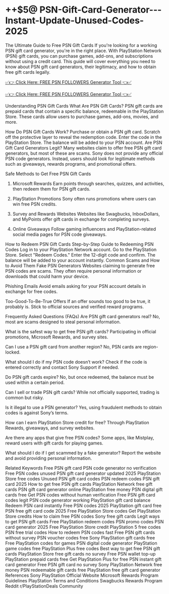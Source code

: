 # ++$5@ PSN-Gift-Card-Generator---Instant-Update-Unused-Codes-2025
The Ultimate Guide to Free PSN Gift Cards
If you're looking for a working PSN gift card generator, you're in the right place. With PlayStation Network (PSN) gift cards, you can purchase games, add-ons, and subscriptions without using a credit card. This guide will cover everything you need to know about PSN gift card generators, their legitimacy, and how to obtain free gift cards legally.


[✅👉 Click Here: FREE PSN FOLLOWERS Generator Tool 👈✅](https://www.aeroned.com/getmedia/ecb6b5ee-e51b-4be7-9256-5455cf6a35ed/toppsngiftra.html.aspx)

[✅👉 Click Here: FREE PSN FOLLOWERS Generator Tool 👈✅](https://www.aeroned.com/getmedia/ecb6b5ee-e51b-4be7-9256-5455cf6a35ed/toppsngiftra.html.aspx)


Understanding PSN Gift Cards
What Are PSN Gift Cards?
PSN gift cards are prepaid cards that contain a specific balance, redeemable in the PlayStation Store. These cards allow users to purchase games, add-ons, movies, and more.

How Do PSN Gift Cards Work?
Purchase or obtain a PSN gift card.
Scratch off the protective layer to reveal the redemption code.
Enter the code in the PlayStation Store.
The balance will be added to your PSN account.
Are PSN Gift Card Generators Legit?
Many websites claim to offer free PSN gift card generators, but most of these are scams. Sony does not provide any official PSN code generators. Instead, users should look for legitimate methods such as giveaways, rewards programs, and promotional offers.

Safe Methods to Get Free PSN Gift Cards
1. Microsoft Rewards
Earn points through searches, quizzes, and activities, then redeem them for PSN gift cards.

2. PlayStation Promotions
Sony often runs promotions where users can win free PSN credits.

3. Survey and Rewards Websites
Websites like Swagbucks, InboxDollars, and MyPoints offer gift cards in exchange for completing surveys.

4. Online Giveaways
Follow gaming influencers and PlayStation-related social media pages for PSN code giveaways.

How to Redeem PSN Gift Cards
Step-by-Step Guide to Redeeming PSN Codes
Log in to your PlayStation Network account.
Go to the PlayStation Store.
Select "Redeem Codes."
Enter the 12-digit code and confirm.
The balance will be added to your account instantly.
Common Scams and How to Avoid Them
Fake PSN Generators
Websites claiming to generate free PSN codes are scams. They often require personal information or downloads that could harm your device.

Phishing Emails
Avoid emails asking for your PSN account details in exchange for free codes.

Too-Good-To-Be-True Offers
If an offer sounds too good to be true, it probably is. Stick to official sources and verified reward programs.

Frequently Asked Questions (FAQs)
Are PSN gift card generators real?
No, most are scams designed to steal personal information.

What is the safest way to get free PSN gift cards?
Participating in official promotions, Microsoft Rewards, and survey sites.

Can I use a PSN gift card from another region?
No, PSN cards are region-locked.

What should I do if my PSN code doesn’t work?
Check if the code is entered correctly and contact Sony Support if needed.

Do PSN gift cards expire?
No, but once redeemed, the balance must be used within a certain period.

Can I sell or trade PSN gift cards?
While not officially supported, trading is common but risky.

Is it illegal to use a PSN generator?
Yes, using fraudulent methods to obtain codes is against Sony’s terms.

How can I earn PlayStation Store credit for free?
Through PlayStation Rewards, giveaways, and survey websites.

Are there any apps that give free PSN codes?
Some apps, like Mistplay, reward users with gift cards for playing games.

What should I do if I get scammed by a fake generator?
Report the website and avoid providing personal information.

Related Keywords
Free PSN gift card
PSN code generator no verification
Free PSN codes unused
PSN gift card generator updated 2025
PlayStation Store free codes
Unused PSN gift card codes
PSN redeem codes
PSN gift card 2025
How to get free PSN gift cards
PlayStation Network free gift cards
PSN gift card generator online
PlayStation free money
PSN digital gift cards free
Get PSN codes without human verification
Free PSN gift card codes legit
PSN code generator working
PlayStation gift card balance
Redeem PSN card instantly
Free PSN codes 2025
PlayStation gift card free
PSN free gift card code 2025
Free PlayStation Store codes
Get PlayStation Store credits
How to claim free PSN codes
Sony free gift cards
Legit ways to get PSN gift cards
Free PlayStation redeem codes
PSN promo codes
PSN card generator 2025
Free PlayStation Store credit
PlayStation 5 free codes
PSN free trial codes
How to redeem PSN codes fast
Free PSN gift cards without survey
PSN voucher codes free
Sony PlayStation gift cards free
Free PlayStation codes for games
PSN digital code generator
PlayStation game codes free
PlayStation Plus free codes
Best way to get free PSN gift cards
PlayStation Store free gift cards no survey
Free PSN wallet top-up
PlayStation prepaid cards free
Get PlayStation Plus for free
PSN instant gift card generator
Free PSN gift card no survey
Sony PlayStation Network free money
PSN redeemable gift cards free
PlayStation free gift card generator
References
Sony PlayStation Official Website
Microsoft Rewards Program Guidelines
PlayStation Terms and Conditions
Swagbucks Rewards Program
Reddit r/PlayStationDeals Community
